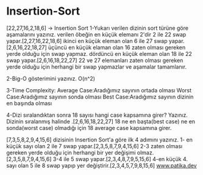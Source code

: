 # Insertion-Sort
[22,27,16,2,18,6] -> Insertion Sort  1-Yukarı verilen dizinin sort türüne göre aşamalarını yazınız.
verilen öbeğin en küçük elemanı 2'dir 2 ile 22 swap yapar.[2,27,16,22,18,6]
ikinci en küçük eleman olan 6 ile 27 swap yapar.[2,6,16,22,18,27]
üçüncü en küçük elaman olan 16 zaten olması gereken yerde olduğu için swap yapmaz.
dördüncü en küçük eleman olan 18 ile 22 swap yapar.[2,6,16,18,22,27]
22 ve 27 elemanları zaten olması gereken yerde olduğu için herhangi bir swap yapmazlar ve aşamalar tamamlanır.



2-Big-O gösterimini yazınız.
O(n^2)



3-Time Complexity:
Average Case:Aradığımız sayının ortada olması
Worst Case:Aradığımız sayının sonda olması
Best Case:Aradığımız sayının dizinin en başında olması


4-Dizi sıralandıktan sonra 18 sayısı hangi case kapsamına girer? Yazınız.
Dizinin sıralanmış halinde .[2,6,16,18,22,27] 18 ne en başta(best case) ne en sonda(worst case) olmadığı için 18 average case kapsamına girer.


[7,3,5,8,2,9,4,15,6] dizisinin Insertion Sort'a göre ilk 4 adımını yazınız.
1- en küçük sayı olan 2 ile 7 swap yapar.[2,3,5,8,7,9,4,15,6]
2-3 zaten olması gereken yerde olduğu için herhangi bir yer değişimi olmaz.[2,3,5,8,7,9,4,15,6]
3-4 ile 5 swap yapar.[2,3,4,8,7,9,5,15,6]
4-en küçük 4. sayı olan 5 ile 8 swap yapıp yer değiştirir.[2,3,4,5,7,9,8,15,6]
www.patika.dev
